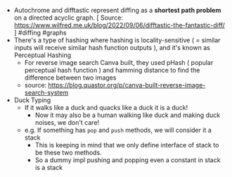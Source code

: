 - Autochrome and difftastic represent diffing as a **shortest path problem** on a directed acyclic graph. [ Source: https://www.wilfred.me.uk/blog/2022/09/06/difftastic-the-fantastic-diff/ ] #diffing #graphs
- There's a type of hashing where hashing is locality-sensitive ( = similar inputs will receive similar hash function outputs ), and it's known as Perceptual Hashing
	- For reverse image search Canva built, they used pHash ( popular perceptual hash function ) and hamming distance to find the difference between two images
	- source: https://blog.quastor.org/p/canva-built-reverse-image-search-system
 - Duck Typing
	 - If it walks like a duck and quacks like a duck it is a duck!
		 - Now it may also be a human walking like duck and making duck noises, we don't care!
	 - e.g. If something has `pop` and `push` methods, we will consider it a stack
		 - This is keeping in mind that we only define interface of stack to be these two methods.
		 - So a dummy impl pushing and popping even a constant in stack is a stack
